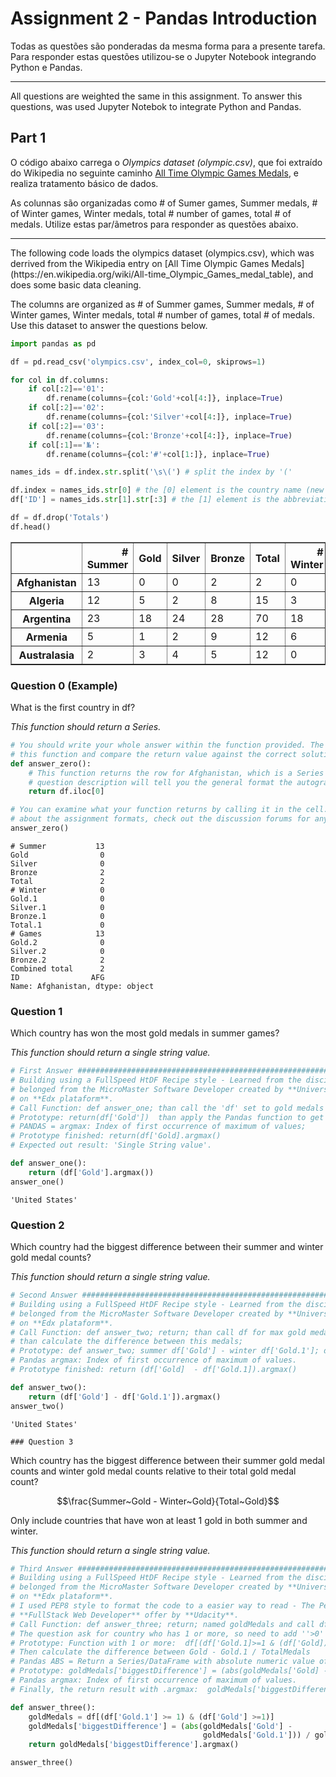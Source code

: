 
# Assignment 2 - Pandas Introduction

Todas as questões são ponderadas da mesma forma para a presente tarefa. Para responder estas questões utilizou-se o Jupyter
Notebook integrando Python e Pandas.
<hr>
All questions are weighted the same in this assignment. To answer this questions, was used Jupyter Notebok to integrate Python
and Pandas.

## Part 1

O código abaixo carrega o *Olympics dataset (olympic.csv)*, que foi extraído do Wikipedia no seguinte caminho [All Time Olympic Games Medals](https://en.wikipedia.org/wiki/All-time_Olympic_Games_medal_table), e realiza tratamento básico de dados.

As colunnas são organizadas como # of Sumer games, Summer medals, # of Winter games, Winter medals, total # number of games, total # of medals. Utilize estas par/ãmetros para responder as questões abaixo. 
<hr>
The following code loads the olympics dataset (olympics.csv), which was derrived from the Wikipedia entry on [All Time Olympic Games Medals](https://en.wikipedia.org/wiki/All-time_Olympic_Games_medal_table), and does some basic data cleaning. 

The columns are organized as # of Summer games, Summer medals, # of Winter games, Winter medals, total # number of games, total # of medals. Use this dataset to answer the questions below.


```python
import pandas as pd

df = pd.read_csv('olympics.csv', index_col=0, skiprows=1)

for col in df.columns:
    if col[:2]=='01':
        df.rename(columns={col:'Gold'+col[4:]}, inplace=True)
    if col[:2]=='02':
        df.rename(columns={col:'Silver'+col[4:]}, inplace=True)
    if col[:2]=='03':
        df.rename(columns={col:'Bronze'+col[4:]}, inplace=True)
    if col[:1]=='№':
        df.rename(columns={col:'#'+col[1:]}, inplace=True)

names_ids = df.index.str.split('\s\(') # split the index by '('

df.index = names_ids.str[0] # the [0] element is the country name (new index) 
df['ID'] = names_ids.str[1].str[:3] # the [1] element is the abbreviation or ID (take first 3 characters from that)

df = df.drop('Totals')
df.head()
```




<div>
<table border="1" class="dataframe">
  <thead>
    <tr style="text-align: right;">
      <th></th>
      <th># Summer</th>
      <th>Gold</th>
      <th>Silver</th>
      <th>Bronze</th>
      <th>Total</th>
      <th># Winter</th>
      <th>Gold.1</th>
      <th>Silver.1</th>
      <th>Bronze.1</th>
      <th>Total.1</th>
      <th># Games</th>
      <th>Gold.2</th>
      <th>Silver.2</th>
      <th>Bronze.2</th>
      <th>Combined total</th>
      <th>ID</th>
    </tr>
  </thead>
  <tbody>
    <tr>
      <th>Afghanistan</th>
      <td>13</td>
      <td>0</td>
      <td>0</td>
      <td>2</td>
      <td>2</td>
      <td>0</td>
      <td>0</td>
      <td>0</td>
      <td>0</td>
      <td>0</td>
      <td>13</td>
      <td>0</td>
      <td>0</td>
      <td>2</td>
      <td>2</td>
      <td>AFG</td>
    </tr>
    <tr>
      <th>Algeria</th>
      <td>12</td>
      <td>5</td>
      <td>2</td>
      <td>8</td>
      <td>15</td>
      <td>3</td>
      <td>0</td>
      <td>0</td>
      <td>0</td>
      <td>0</td>
      <td>15</td>
      <td>5</td>
      <td>2</td>
      <td>8</td>
      <td>15</td>
      <td>ALG</td>
    </tr>
    <tr>
      <th>Argentina</th>
      <td>23</td>
      <td>18</td>
      <td>24</td>
      <td>28</td>
      <td>70</td>
      <td>18</td>
      <td>0</td>
      <td>0</td>
      <td>0</td>
      <td>0</td>
      <td>41</td>
      <td>18</td>
      <td>24</td>
      <td>28</td>
      <td>70</td>
      <td>ARG</td>
    </tr>
    <tr>
      <th>Armenia</th>
      <td>5</td>
      <td>1</td>
      <td>2</td>
      <td>9</td>
      <td>12</td>
      <td>6</td>
      <td>0</td>
      <td>0</td>
      <td>0</td>
      <td>0</td>
      <td>11</td>
      <td>1</td>
      <td>2</td>
      <td>9</td>
      <td>12</td>
      <td>ARM</td>
    </tr>
    <tr>
      <th>Australasia</th>
      <td>2</td>
      <td>3</td>
      <td>4</td>
      <td>5</td>
      <td>12</td>
      <td>0</td>
      <td>0</td>
      <td>0</td>
      <td>0</td>
      <td>0</td>
      <td>2</td>
      <td>3</td>
      <td>4</td>
      <td>5</td>
      <td>12</td>
      <td>ANZ</td>
    </tr>
  </tbody>
</table>
</div>



### Question 0 (Example)

What is the first country in df?

*This function should return a Series.*


```python
# You should write your whole answer within the function provided. The autograder will call
# this function and compare the return value against the correct solution value
def answer_zero():
    # This function returns the row for Afghanistan, which is a Series object. The assignment
    # question description will tell you the general format the autograder is expecting
    return df.iloc[0]

# You can examine what your function returns by calling it in the cell. If you have questions
# about the assignment formats, check out the discussion forums for any FAQs
answer_zero() 
```




    # Summer           13
    Gold                0
    Silver              0
    Bronze              2
    Total               2
    # Winter            0
    Gold.1              0
    Silver.1            0
    Bronze.1            0
    Total.1             0
    # Games            13
    Gold.2              0
    Silver.2            0
    Bronze.2            2
    Combined total      2
    ID                AFG
    Name: Afghanistan, dtype: object

### Question 1
Which country has won the most gold medals in summer games?

*This function should return a single string value.*


```python
# First Answer #############################################################################################
# Building using a FullSpeed HtDF Recipe style - Learned from the discipline **How To Code Simple Data**,
# belonged from the MicroMaster Software Developer created by **University of British Columbia** and offer
# on **Edx plataform**.
# Call Function: def answer_one; than call the 'df' set to gold medals ; return;
# Prototype: return(df['Gold'])  than apply the Pandas function to get the first occurrence of max value;
# PANDAS = argmax: Index of first occurrence of maximum of values;
# Prototype finished: return(df['Gold].argmax()
# Expected out result: 'Single String value'.

def answer_one():
    return (df['Gold'].argmax())
answer_one()
```




    'United States'


### Question 2
Which country had the biggest difference between their summer and winter gold medal counts?

*This function should return a single string value.*


```python
# Second Answer ######################################################################################
# Building using a FullSpeed HtDF Recipe style - Learned from the discipline **How To Code Simple Data**,
# belonged from the MicroMaster Software Developer created by **University of British Columbia** and offer
# on **Edx plataform**.
# Call Function: def answer_two; return; than call df for max gold medals on summer winter gold medals
# than calculate the difference between this medals;
# Prototype: def answer_two; summer df['Gold'] - winter df['Gold.1']; difference = summer - winter
# Pandas argmax: Index of first occurrence of maximum of values.
# Prototype finished: return (df['Gold]  - df['Gold.1]).argmax()

def answer_two():
    return (df['Gold'] - df['Gold.1']).argmax()
answer_two()

```




    'United States'
    
    ### Question 3
Which country has the biggest difference between their summer gold medal counts and winter gold medal counts relative to their total gold medal count? 

$$\frac{Summer~Gold - Winter~Gold}{Total~Gold}$$

Only include countries that have won at least 1 gold in both summer and winter.

*This function should return a single string value.*


```python
# Third Answer ######################################################################################
# Building using a FullSpeed HtDF Recipe style - Learned from the discipline **How To Code Simple Data**,
# belonged from the MicroMaster Software Developer created by **University of British Columbia** and offer
# on **Edx plataform**.
# I used PEP8 style to format the code to a easier way to read - The Pep8 Style was teach on course
# **FullStack Web Developer** offer by **Udacity**.
# Call Function: def answer_three; return; named goldMedals and call df[(df['Gold.1']) & (df['Gold])]
# The question ask for country who has 1 or more, so need to add ''>0'' or ">=1" in the function
# Prototype: Function with 1 or more:  df[(df['Gold.1]>=1 & (df['Gold])>=1)]
# Then calculate the difference between Gold - Gold.1 / TotalMedals
# Pandas ABS = Return a Series/DataFrame with absolute numeric value of each element.
# Prototype: goldMedals['biggestDifference'] = (abs(goldMedals['Gold] - goldMedals['Gold.1]))/goldMedals['Gold.2']
# Pandas argmax: Index of first occurrence of maximum of values.
# Finally, the return result with .argmax:  goldMedals['biggestDifference'].argmax()

def answer_three():
    goldMedals = df[(df['Gold.1'] >= 1) & (df['Gold'] >=1)]
    goldMedals['biggestDifference'] = (abs(goldMedals['Gold'] - 
                                           goldMedals['Gold.1'])) / goldMedals['Gold.2']
    return goldMedals['biggestDifference'].argmax()

answer_three()

```
